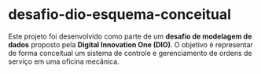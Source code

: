 # desafio-dio-esquema-conceitual
Este projeto foi desenvolvido como parte de um **desafio de modelagem de dados** proposto pela **Digital Innovation One (DIO)**. O objetivo é representar de forma conceitual um sistema de controle e gerenciamento de ordens de serviço em uma oficina mecânica.
